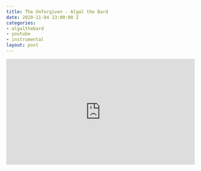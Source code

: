 ```yaml
---
title: The Unforgiven - Algal the Bard
date: 2020-11-04 23:00:00 Z
categories:
- algalthebard
- youtube
- instrumental
layout: post
---
```


<style>.embed-container { position: relative; padding-bottom: 56.25%; height: 0; overflow: hidden; max-width: 100%; } .embed-container iframe, .embed-container object, .embed-container embed { position: absolute; top: 0; left: 0; width: 100%; height: 100%; }</style><div class='embed-container'><iframe src='https://www.youtube.com/embed/X3gF1atr68A' frameborder='0' allowfullscreen></iframe></div>
